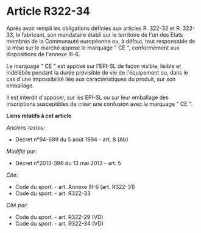 # Article R322-34

Après avoir rempli les obligations définies aux articles R. 322-32 et R. 322-33, le fabricant, son mandataire établi sur le
territoire de l'un des Etats membres de la Communauté européenne ou, à défaut, tout responsable de la mise sur le marché
appose le marquage " CE ", conformément aux dispositions de l'annexe III-6. 

Le marquage " CE " est apposé sur l'EPI-SL de façon visible, lisible et indélébile pendant la durée prévisible de vie de
l'équipement ou, dans le cas d'une impossibilité liée aux caractéristiques du produit, sur son emballage. 

Il est interdit d'apposer, sur les EPI-SL ou sur leur emballage des inscriptions susceptibles de créer une confusion avec le
marquage " CE ".

**Liens relatifs à cet article**

_Anciens textes_:

  - Décret n°94-689 du 5 août 1994 - art. 8 (Ab)

_Modifié par_:

  - Décret n°2013-396 du 13 mai 2013 - art. 5

_Cite_:

  - Code du sport. - art. Annexe III-6 (art. R322-31)
  - Code du sport. - art. R322-33

_Cité par_:

  - Code du sport. - art. R322-29 (VD)
  - Code du sport. - art. R322-34 (VD)

